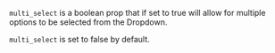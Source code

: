 `multi_select` is a boolean prop that if set to true will allow for multiple options to be selected from the Dropdown.

`multi_select` is set to false by default.